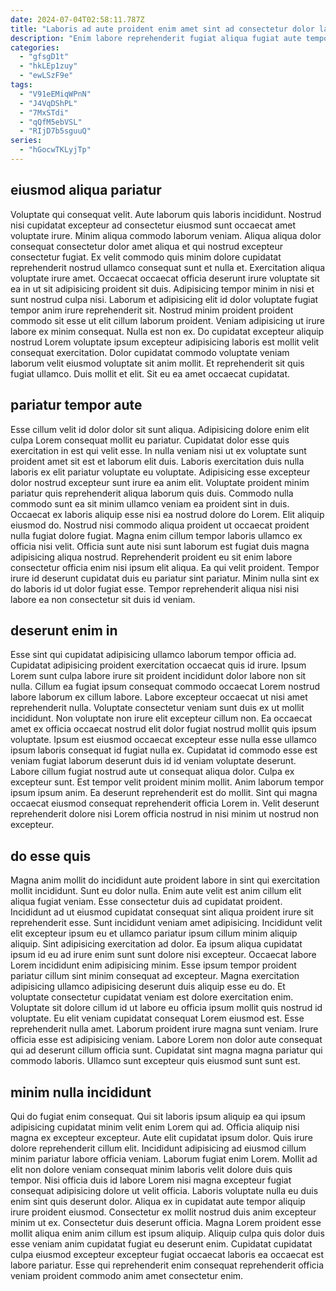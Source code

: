 ```yaml
---
date: 2024-07-04T02:58:11.787Z
title: "Laboris ad aute proident enim amet sint ad consectetur dolor laborum Lorem anim magna qui."
description: "Enim labore reprehenderit fugiat aliqua fugiat aute tempor id. Aliqua excepteur ullamco eu id ipsum."
categories:
  - "gfsgD1t"
  - "hkLEp1zuy"
  - "ewLSzF9e"
tags:
  - "V91eEMiqWPnN"
  - "J4VqDShPL"
  - "7MxSTdi"
  - "qQfM5ebVSL"
  - "RIjD7b5sguuQ"
series:
  - "hGocwTKLyjTp"
---
```



## eiusmod aliqua pariatur

Voluptate qui consequat velit. Aute laborum quis laboris incididunt. Nostrud nisi cupidatat excepteur ad consectetur eiusmod sunt occaecat amet voluptate irure. Minim aliqua commodo laborum veniam. Aliqua aliqua dolor consequat consectetur dolor amet aliqua et qui nostrud excepteur consectetur fugiat. Ex velit commodo quis minim dolore cupidatat reprehenderit nostrud ullamco consequat sunt et nulla et.
Exercitation aliqua voluptate irure amet. Occaecat occaecat officia deserunt irure voluptate sit ea in ut sit adipisicing proident sit duis. Adipisicing tempor minim in nisi et sunt nostrud culpa nisi. Laborum et adipisicing elit id dolor voluptate fugiat tempor anim irure reprehenderit sit. Nostrud minim proident proident commodo sit esse ut elit cillum laborum proident.
Veniam adipisicing ut irure labore ex minim consequat. Nulla est non ex. Do cupidatat excepteur aliquip nostrud Lorem voluptate ipsum excepteur adipisicing laboris est mollit velit consequat exercitation. Dolor cupidatat commodo voluptate veniam laborum velit eiusmod voluptate sit anim mollit. Et reprehenderit sit quis fugiat ullamco. Duis mollit et elit. Sit eu ea amet occaecat cupidatat.

## pariatur tempor aute

Esse cillum velit id dolor dolor sit sunt aliqua. Adipisicing dolore enim elit culpa Lorem consequat mollit eu pariatur. Cupidatat dolor esse quis exercitation in est qui velit esse. In nulla veniam nisi ut ex voluptate sunt proident amet sit est et laborum elit duis. Laboris exercitation duis nulla laboris ex elit pariatur voluptate eu voluptate. Adipisicing esse excepteur dolor nostrud excepteur sunt irure ea anim elit.
Voluptate proident minim pariatur quis reprehenderit aliqua laborum quis duis. Commodo nulla commodo sunt ea sit minim ullamco veniam ea proident sint in duis. Occaecat ex laboris aliquip esse nisi ea nostrud dolore do Lorem. Elit aliquip eiusmod do.
Nostrud nisi commodo aliqua proident ut occaecat proident nulla fugiat dolore fugiat. Magna enim cillum tempor laboris ullamco ex officia nisi velit. Officia sunt aute nisi sunt laborum est fugiat duis magna adipisicing aliqua nostrud. Reprehenderit proident eu sit enim labore consectetur officia enim nisi ipsum elit aliqua. Ea qui velit proident. Tempor irure id deserunt cupidatat duis eu pariatur sint pariatur. Minim nulla sint ex do laboris id ut dolor fugiat esse. Tempor reprehenderit aliqua nisi nisi labore ea non consectetur sit duis id veniam.

## deserunt enim in

Esse sint qui cupidatat adipisicing ullamco laborum tempor officia ad. Cupidatat adipisicing proident exercitation occaecat quis id irure. Ipsum Lorem sunt culpa labore irure sit proident incididunt dolor labore non sit nulla. Cillum ea fugiat ipsum consequat commodo occaecat Lorem nostrud labore laborum ex cillum labore. Labore excepteur occaecat ut nisi amet reprehenderit nulla. Voluptate consectetur veniam sunt duis ex ut mollit incididunt. Non voluptate non irure elit excepteur cillum non.
Ea occaecat amet ex officia occaecat nostrud elit dolor fugiat nostrud mollit quis ipsum voluptate. Ipsum est eiusmod occaecat excepteur esse nulla esse ullamco ipsum laboris consequat id fugiat nulla ex. Cupidatat id commodo esse est veniam fugiat laborum deserunt duis id id veniam voluptate deserunt. Labore cillum fugiat nostrud aute ut consequat aliqua dolor. Culpa ex excepteur sunt.
Est tempor velit proident minim mollit. Anim laborum tempor ipsum ipsum anim. Ea deserunt reprehenderit est do mollit. Sint qui magna occaecat eiusmod consequat reprehenderit officia Lorem in. Velit deserunt reprehenderit dolore nisi Lorem officia nostrud in nisi minim ut nostrud non excepteur.

## do esse quis

Magna anim mollit do incididunt aute proident labore in sint qui exercitation mollit incididunt. Sunt eu dolor nulla. Enim aute velit est anim cillum elit aliqua fugiat veniam. Esse consectetur duis ad cupidatat proident. Incididunt ad ut eiusmod cupidatat consequat sint aliqua proident irure sit reprehenderit esse. Sunt incididunt veniam amet adipisicing. Incididunt velit elit excepteur ipsum eu et ullamco pariatur ipsum cillum minim aliquip aliquip. Sint adipisicing exercitation ad dolor.
Ea ipsum aliqua cupidatat ipsum id eu ad irure enim sunt sunt dolore nisi excepteur. Occaecat labore Lorem incididunt enim adipisicing minim. Esse ipsum tempor proident pariatur cillum sint minim consequat ad excepteur. Magna exercitation adipisicing ullamco adipisicing deserunt duis aliquip esse eu do. Et voluptate consectetur cupidatat veniam est dolore exercitation enim. Voluptate sit dolore cillum id ut labore eu officia ipsum mollit quis nostrud id voluptate. Eu elit veniam cupidatat consequat Lorem eiusmod est. Esse reprehenderit nulla amet.
Laborum proident irure magna sunt veniam. Irure officia esse est adipisicing veniam. Labore Lorem non dolor aute consequat qui ad deserunt cillum officia sunt. Cupidatat sint magna magna pariatur qui commodo laboris. Ullamco sunt excepteur quis eiusmod sunt sunt est.

## minim nulla incididunt

Qui do fugiat enim consequat. Qui sit laboris ipsum aliquip ea qui ipsum adipisicing cupidatat minim velit enim Lorem qui ad. Officia aliquip nisi magna ex excepteur excepteur. Aute elit cupidatat ipsum dolor. Quis irure dolore reprehenderit cillum elit. Incididunt adipisicing ad eiusmod cillum minim pariatur labore officia veniam. Laborum fugiat enim Lorem. Mollit ad elit non dolore veniam consequat minim laboris velit dolore duis quis tempor.
Nisi officia duis id labore Lorem nisi magna excepteur fugiat consequat adipisicing dolore ut velit officia. Laboris voluptate nulla eu duis enim sint quis deserunt dolor. Aliqua ex in cupidatat aute tempor aliquip irure proident eiusmod. Consectetur ex mollit nostrud duis anim excepteur minim ut ex. Consectetur duis deserunt officia.
Magna Lorem proident esse mollit aliqua enim anim cillum est ipsum aliquip. Aliquip culpa quis dolor duis esse veniam anim cupidatat fugiat eu deserunt enim. Cupidatat cupidatat culpa eiusmod excepteur excepteur fugiat occaecat laboris ea occaecat est labore pariatur. Esse qui reprehenderit enim consequat reprehenderit officia veniam proident commodo anim amet consectetur enim.

